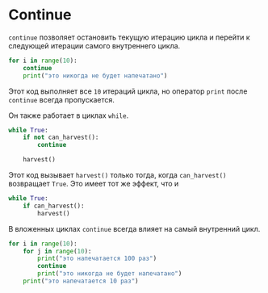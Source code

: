 # Continue
`continue` позволяет остановить текущую итерацию цикла и перейти к следующей итерации самого внутреннего цикла.

```python
for i in range(10):
	continue
	print("это никогда не будет напечатано")
```

Этот код выполняет все `10` итераций цикла, но оператор `print` после `continue` всегда пропускается.

Он также работает в циклах `while`.

```python
while True:
	if not can_harvest():
		continue

	harvest()
```

Этот код вызывает `harvest()` только тогда, когда `can_harvest()` возвращает `True`. Это имеет тот же эффект, что и

```python
while True:
	if can_harvest():
		harvest()
```

В вложенных циклах `continue` всегда влияет на самый внутренний цикл.

```python
for i in range(10):
	for j in range(10):
		print("это напечатается 100 раз")
		continue
		print("это никогда не будет напечатано")
	print("это напечатается 10 раз")
```

